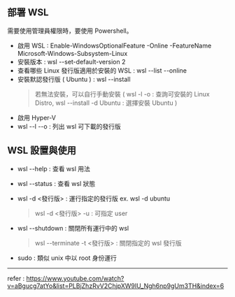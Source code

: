 ## 部署 WSL
需要使用管理員權限時，要使用 Powershell。
- 啟用 WSL : Enable-WindowsOptionalFeature -Online -FeatureName Microsoft-Windows-Subsystem-Linux
- 安裝版本 : wsl --set-default-version 2
- 查看哪些 Linux 發行版適用於安裝的 WSL : wsl --list --online
- 安裝默認發行版 ( Ubuntu ) : wsl --install
  > 若無法安裝，可以自行手動安裝 ( wsl -l -o : 查詢可安裝的 Linux Distro,  wsl --install -d Ubuntu : 選擇安裝 Ubuntu )
- 啟用 Hyper-V
- wsl --l --o : 列出 wsl 可下載的發行版

## WSL 設置與使用
- wsl --help : 查看 wsl 用法
- wsl --status : 查看 wsl 狀態
- wsl -d <發行版> : 運行指定的發行版  ex. wsl -d ubuntu
  > wsl -d <發行版> -u <user> : 可指定 user
- wsl --shutdown : 關閉所有運行中的 wsl
  > wsl --terminate -t <發行版> : 關閉指定的 wsl 發行版


- sudo : 類似 unix 中以 root 身份運行








-----------------------

refer : https://www.youtube.com/watch?v=aBgucg7atYo&list=PLBjZhzRvV2ChjpXW9IU_Ngh6np9gUm3TH&index=6
